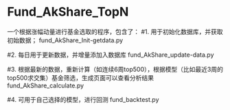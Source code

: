 # Fund_AkShare_TopN

一个根据涨幅动量进行基金选取的程序，包含了：
 #1. 用于初始化数据库，并获取初始数据；
fund_AkShare_Init-getdata.py 

#2. 每日用于更新数据，并增量添加入数据库
fund_AkShare_update-data.py   

#3. 根据最新的数据，重新计算（如连续6周top500），根据模型（比如最近3周的top500求交集）基金筛选，生成页面可以查看分析结果
fund_AkShare_calculate.py    

#4. 可用于自己选择的模型，进行回测
fund_backtest.py              
